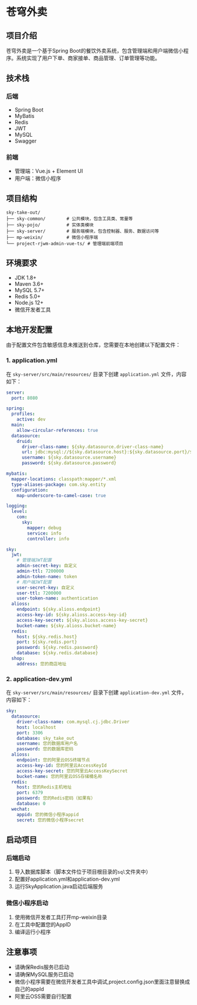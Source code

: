 # 苍穹外卖

## 项目介绍

苍穹外卖是一个基于Spring Boot的餐饮外卖系统，包含管理端和用户端微信小程序。系统实现了用户下单、商家接单、商品管理、订单管理等功能。

## 技术栈

### 后端
- Spring Boot
- MyBatis
- Redis
- JWT
- MySQL
- Swagger

### 前端
- 管理端：Vue.js + Element UI
- 用户端：微信小程序

## 项目结构

```
sky-take-out/
├── sky-common/        # 公共模块，包含工具类、常量等
├── sky-pojo/          # 实体类模块
├── sky-server/        # 服务端模块，包含控制器、服务、数据访问等
├── mp-weixin/         # 微信小程序端
└── project-rjwm-admin-vue-ts/ # 管理端前端项目
```

## 环境要求

- JDK 1.8+
- Maven 3.6+
- MySQL 5.7+
- Redis 5.0+
- Node.js 12+
- 微信开发者工具

## 本地开发配置

由于配置文件包含敏感信息未推送到仓库，您需要在本地创建以下配置文件：

### 1. application.yml

在 `sky-server/src/main/resources/` 目录下创建 `application.yml` 文件，内容如下：

```yaml
server:
  port: 8080

spring:
  profiles:
    active: dev
  main:
    allow-circular-references: true
  datasource:
    druid:
      driver-class-name: ${sky.datasource.driver-class-name}
      url: jdbc:mysql://${sky.datasource.host}:${sky.datasource.port}/${sky.datasource.database}?serverTimezone=Asia/Shanghai&useUnicode=true&characterEncoding=utf-8&zeroDateTimeBehavior=convertToNull&useSSL=false&allowPublicKeyRetrieval=true
      username: ${sky.datasource.username}
      password: ${sky.datasource.password}

mybatis:
  mapper-locations: classpath:mapper/*.xml
  type-aliases-package: com.sky.entity
  configuration:
    map-underscore-to-camel-case: true

logging:
  level:
    com:
      sky:
        mapper: debug
        service: info
        controller: info

sky:
  jwt:
    # 管理端JWT配置
    admin-secret-key: 自定义
    admin-ttl: 7200000
    admin-token-name: token
    # 用户端JWT配置
    user-secret-key: 自定义
    user-ttl: 7200000
    user-token-name: authentication
  alioss:
    endpoint: ${sky.alioss.endpoint}
    access-key-id: ${sky.alioss.access-key-id}
    access-key-secret: ${sky.alioss.access-key-secret}
    bucket-name: ${sky.alioss.bucket-name}
  redis:
    host: ${sky.redis.host}
    port: ${sky.redis.port}
    password: ${sky.redis.password}
    database: ${sky.redis.database}
  shop:
    address: 您的商店地址
```

### 2. application-dev.yml

在 `sky-server/src/main/resources/` 目录下创建 `application-dev.yml` 文件，内容如下：

```yaml
sky:
  datasource:
    driver-class-name: com.mysql.cj.jdbc.Driver
    host: localhost
    port: 3306
    database: sky_take_out
    username: 您的数据库用户名
    password: 您的数据库密码
  alioss:
    endpoint: 您的阿里云OSS终端节点
    access-key-id: 您的阿里云AccessKeyId
    access-key-secret: 您的阿里云AccessKeySecret
    bucket-name: 您的阿里云OSS存储桶名称
  redis:
    host: 您的Redis主机地址
    port: 6379
    password: 您的Redis密码（如果有）
    database: 0
  wechat:
    appid: 您的微信小程序appid
    secret: 您的微信小程序secret
```

## 启动项目

### 后端启动
1. 导入数据库脚本（脚本文件位于项目根目录的`sql`文件夹中）
2. 配置好application.yml和application-dev.yml
3. 运行SkyApplication.java启动后端服务



### 微信小程序启动
1. 使用微信开发者工具打开mp-weixin目录
2. 在工具中配置您的AppID
3. 编译运行小程序


## 注意事项

- 请确保Redis服务已启动
- 请确保MySQL服务已启动
- 微信小程序需要在微信开发者工具中调试,project.config.json里面注意替换成自己的appId
- 阿里云OSS需要自行配置